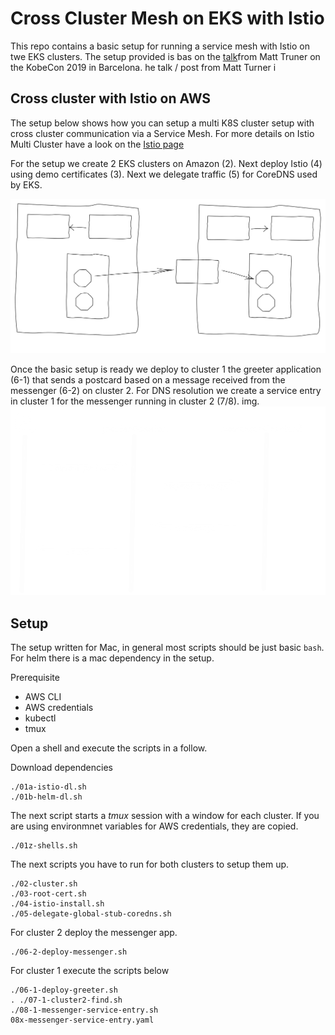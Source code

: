# Cross Cluster Mesh on EKS with Istio

This repo contains a basic setup for running a service mesh with Istio on twe EKS clusters. The setup provided is bas on the [talk](https://mt165.co.uk/speech/cross-cluster-calls-istio-1-1-kubecon-eu-19/])from Matt Truner on the KobeCon 2019 in Barcelona.
he talk / post from Matt Turner i

## Cross cluster with Istio on AWS

The setup below shows how you can setup a multi K8S cluster setup with cross cluster communication via a Service Mesh. For more details on Istio Multi Cluster have a look on the [Istio page](https://istio.io/docs/concepts/multicluster-deployments/)

For the setup we create 2 EKS clusters on Amazon (2). Next deploy Istio (4) using demo certificates (3). Next we delegate traffic (5) for CoreDNS used by EKS. 

![cluster](./docs/clusters.svg)

Once the basic setup is ready we deploy to cluster 1 the greeter application (6-1) that sends a postcard based on a message received from the messenger (6-2) on cluster 2. For DNS resolution we create a service entry in cluster 1 for the messenger running in cluster 2 (7/8). 
img.
![app](./docs/postcard.png)


## Setup
The setup written for Mac, in general most scripts should be just basic `bash`. For helm there is a mac dependency in the setup.

Prerequisite
- AWS CLI
- AWS credentials
- kubectl
- tmux

Open a shell and execute the scripts in a follow.


Download dependencies
```
./01a-istio-dl.sh
./01b-helm-dl.sh
```
The next script starts a *tmux* session with a window for each cluster. If you are using environmnet variables for AWS credentials, they are copied. 
```
./01z-shells.sh
```
The next scripts you have to run for both clusters to setup them up.
```
./02-cluster.sh
./03-root-cert.sh
./04-istio-install.sh
./05-delegate-global-stub-coredns.sh
```
For cluster 2 deploy the messenger app.
```
./06-2-deploy-messenger.sh
```
For cluster 1 execute the scripts below
```
./06-1-deploy-greeter.sh
. ./07-1-cluster2-find.sh
./08-1-messenger-service-entry.sh
08x-messenger-service-entry.yaml
```
